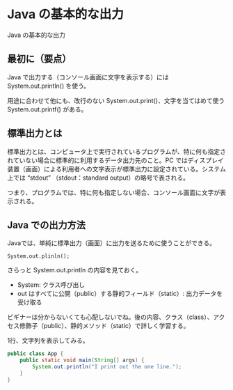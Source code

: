 # Java の基本的な出力
Java の基本的な出力

## 最初に（要点）
Java で出力する（コンソール画面に文字を表示する）には System.out.println() を使う。

用途に合わせて他にも、改行のない System.out.print()、文字を当てはめて使う System.out.printf() がある。

## 標準出力とは
標準出力とは、コンピュータ上で実行されているプログラムが、特に何も指定されていない場合に標準的に利用するデータ出力先のこと。PC ではディスプレイ装置（画面）による利用者への文字表示が標準出力に設定されている。システム上では “stdout” （stdout：standard output）の略号で表される。

つまり、プログラムでは、特に何も指定しない場合、コンソール画面に文字が表示される。

## Java での出力方法
Javaでは、単純に標準出力（画面）に出力を送るために使うことができる。
```console
System.out.plinln();
```
さらっと System.out.println の内容を見ておく。
- System: クラス呼び出し
- out はすべてに公開（public）する静的フィールド（static）: 出力データを受け取る

ビギナーは分からないくても心配しないでね。後の内容、クラス（class）、アクセス修飾子（public）、静的メソッド（static）で詳しく学習する。

1行、文字列を表示してみる。
```java 
public class App {
    public static void main(String[] args) {
        System.out.println("I print out the one line.");
    }
}
```

